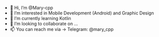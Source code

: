 - 👋 Hi, I’m @Mary-cpp
- 👀 I’m interested in Mobile Development (Android) and Graphic Design
- 🌱 I’m currently learning Kotlin
- 💞️ I’m looking to collaborate on ...
- 📫 You can reach me via ->
      Telegram: @mary_cpp

<!---
Mary-cpp/Mary-cpp is a ✨ special ✨ repository because its `README.md` (this file) appears on your GitHub profile.
You can click the Preview link to take a look at your changes.
--->
